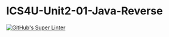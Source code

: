# ICS4U-Unit2-01-Java-Reverse

[![GitHub's Super Linter](https://github.com/jonathan-pasco-arnone/ICS4U-Unit2-01-Java-Reverse/workflows/GitHub's%20Super%20Linter/badge.svg)](https://github.com/jonathan-pasco-arnone/ICS4U-Unit2-01-Java-Reverse/actions)
